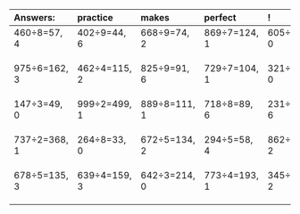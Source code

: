 | Answers: | practice | makes | perfect | ! |
| :--- | :--- | :--- | :--- | :--- |
| 460÷8=57, 4 | 402÷9=44, 6 | 668÷9=74, 2 | 869÷7=124, 1 | 605÷5=121, 0 | 
|   |   |   |   |   | 
|   |   |   |   |   | 
|   |   |   |   |   | 
| 975÷6=162, 3 | 462÷4=115, 2 | 825÷9=91, 6 | 729÷7=104, 1 | 321÷3=107, 0 | 
|   |   |   |   |   | 
|   |   |   |   |   | 
|   |   |   |   |   | 
| 147÷3=49, 0 | 999÷2=499, 1 | 889÷8=111, 1 | 718÷8=89, 6 | 231÷9=25, 6 | 
|   |   |   |   |   | 
|   |   |   |   |   | 
|   |   |   |   |   | 
| 737÷2=368, 1 | 264÷8=33, 0 | 672÷5=134, 2 | 294÷5=58, 4 | 862÷5=172, 2 | 
|   |   |   |   |   | 
|   |   |   |   |   | 
|   |   |   |   |   | 
| 678÷5=135, 3 | 639÷4=159, 3 | 642÷3=214, 0 | 773÷4=193, 1 | 345÷7=49, 2 | 
|   |   |   |   |   | 
|   |   |   |   |   | 
|   |   |   |   |   | 
